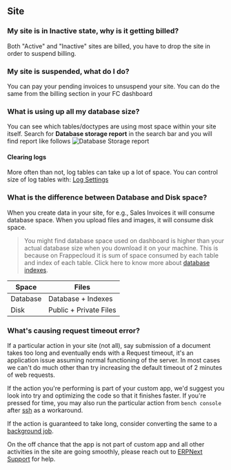 ## Site

### My site is in **Inactive** state, why is it getting billed?

Both "Active" and "Inactive" sites are billed, you have to drop the site in order to suspend billing.

### My site is suspended, what do I do?

You can pay your pending invoices to unsuspend your site. You can do the same from the billing section in your FC dashboard

### What is using up all my database size?

You can see which tables/doctypes are using most space within your site itself. Search for **Database storage report** in the search bar and you will find report like follows ![Database Storage report](https://user-images.githubusercontent.com/9079960/196618374-5b268f58-b213-458f-8390-8b8beb404cdf.png)

#### Clearing logs

More often than not, log tables can take up a lot of space. You can control size of log tables with: [Log Settings](https://docs.erpnext.com/log-settings)

### What is the difference between Database and Disk space?

When you create data in your site, for e.g., Sales Invoices it will consume database space. When you upload files and images, it will consume disk space.

> You might find database space used on dashboard is higher than your actual database size when you download it on your machine. This is because on Frappecloud it is sum of space consumed by each table and index of each table. Click here to know more about [database indexes](https://www.codecademy.com/article/sql-indexes).

| Space | Files |
| --- | --- |
| Database | Database + Indexes |
| Disk | Public + Private Files |

### What's causing request timeout error?

If a particular action in your site (not all), say submission of a document takes too long and eventually ends with a Request timeout, it's an application issue assuming normal functioning of the server. In most cases we can't do much other than try increasing the default timeout of 2 minutes of web requests.

If the action you're performing is part of your custom app, we'd suggest you look into try and optimizing the code so that it finishes faster. If you're pressed for time, you may also run the particular action from `bench console` after [ssh](https://frappecloud.com/docs/benches/ssh) as a workaround.

If the action is guaranteed to take long, consider converting the same to a [background job](https://frappeframework.com/docs/v14/user/en/guides/app-development/running-background-jobs).

On the off chance that the app is not part of custom app and all other activities in the site are going smoothly, please reach out to [ERPNext Support](https://hisabcloud.com/pricing) for help.